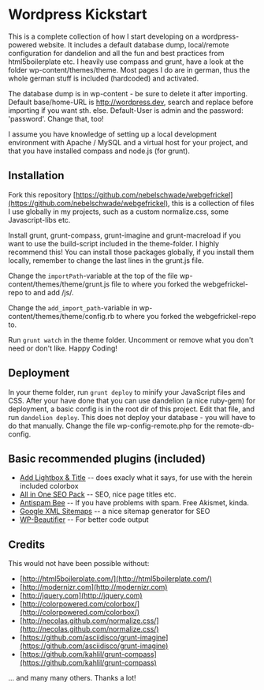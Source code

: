 # Wordpress Kickstart

This is a complete collection of how I start developing on a wordpress-powered website.
It includes a default database dump, local/remote configuration for dandelion and 
all the fun and best practices from html5boilerplate etc. I heavily use compass and grunt,
have a look at the folder wp-content/themes/theme. Most pages I do are in german, 
thus the whole german stuff is included (hardcoded) and activated.

The database dump is in wp-content - be sure to delete it after importing. Default
base/home-URL is http://wordpress.dev, search and replace before importing if you
want sth. else. Default-User is admin and the password: 'password'. Change that, too!

I assume you have knowledge of setting up a local development environment
with Apache / MySQL and a virtual host for your project, and that you
have installed compass and node.js (for grunt).

## Installation

Fork this repository [https://github.com/nebelschwade/webgefrickel](https://github.com/nebelschwade/webgefrickel),
this is a collection of files I use globally in my projects, such as a custom normalize.css, some Javascript-libs etc.

Install grunt, grunt-compass, grunt-imagine and grunt-macreload if you
want to use the build-script included in the theme-folder. I highly recommend this!
You can install those packages globally, if you install them locally, remember
to change the last lines in the grunt.js file.

Change the `importPath`-variable at the top of the file wp-content/themes/theme/grunt.js 
file to where you forked the webgefrickel-repo to and add /js/.

Change the `add_import_path`-variable in wp-content/themes/theme/config.rb to 
where you forked the webgefrickel-repo to.

Run `grunt watch` in the theme folder. Uncomment or remove what you
don't need or don't like. Happy Coding!

## Deployment

In your theme folder, run `grunt deploy` to minify
your JavaScript files and CSS. After your have done that
you can use dandelion (a nice ruby-gem) for deployment,
a basic config is in the root dir of this project. Edit
that file, and run `dandelion deploy`. This does not deploy
your database - you will have to do that manually. Change
the file wp-config-remote.php for the remote-db-config.


## Basic recommended plugins (included) 

- [Add Lightbox & Title](http://wordpress.org/extend/plugins/add-lightbox-title/download/) -- does exacly what it says, for use with the herein included colorbox
- [All in One SEO Pack](http://wordpress.org/extend/plugins/all-in-one-seo-pack/) -- SEO, nice page titles etc.
- [Antispam Bee](http://wordpress.org/extend/plugins/antispam-bee/) -- If you have problems with spam. Free Akismet, kinda.
- [Google XML Sitemaps](http://wordpress.org/extend/plugins/google-sitemap-generator/) -- a nice sitemap generator for SEO
- [WP-Beautifier](http://wordpress.org/extend/plugins/wp-beautifier/) -- For better code output

## Credits

This would not have been possible without:

- [http://html5boilerplate.com/](http://html5boilerplate.com/)
- [http://modernizr.com](http://modernizr.com)
- [http://jquery.com](http://jquery.com)
- [http://colorpowered.com/colorbox/](http://colorpowered.com/colorbox/)
- [http://necolas.github.com/normalize.css/](http://necolas.github.com/normalize.css/)
- [https://github.com/asciidisco/grunt-imagine](https://github.com/asciidisco/grunt-imagine)
- [https://github.com/kahlil/grunt-compass](https://github.com/kahlil/grunt-compass)

... and many many others. Thanks a lot!
